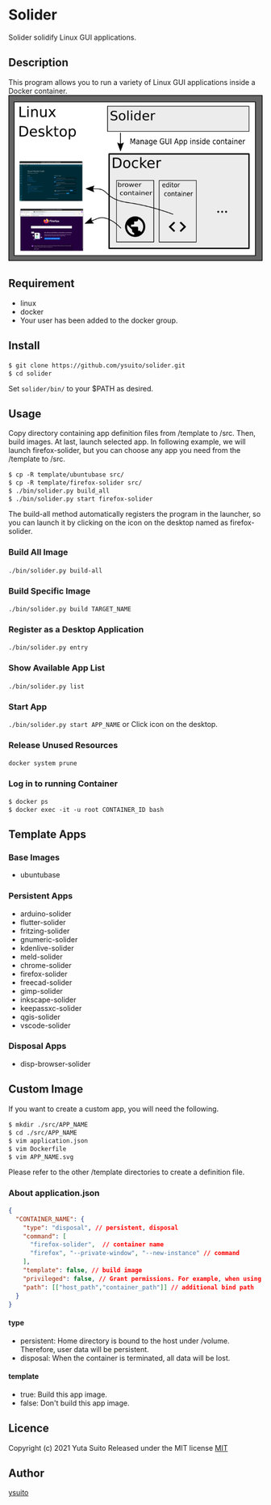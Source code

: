 # Solider

Solider solidify Linux GUI applications.

## Description

This program allows you to run a variety of Linux GUI applications inside a Docker container.
![Slider Flow](asset/solider_flow.png)

## Requirement

- linux
- docker
- Your user has been added to the docker group.

## Install

```shell:shell
$ git clone https://github.com/ysuito/solider.git
$ cd solider
```

Set `solider/bin/` to your $PATH as desired.

## Usage

Copy directory containing app definition files from /template to /src. Then, build images. At last, launch selected app. In following example, we will launch firefox-solider, but you can choose any app you need from the /template to /src.

```shell:shell
$ cp -R template/ubuntubase src/
$ cp -R template/firefox-solider src/
$ ./bin/solider.py build_all
$ ./bin/solider.py start firefox-solider
```

The build-all method automatically registers the program in the launcher, so you can launch it by clicking on the icon on the desktop named as firefox-solider.

### Build All Image

`./bin/solider.py build-all`

### Build Specific Image

`./bin/solider.py build TARGET_NAME`

### Register as a Desktop Application

`./bin/solider.py entry`

### Show Available App List

`./bin/solider.py list`

### Start App

`./bin/solider.py start APP_NAME` or Click icon on the desktop.

### Release Unused Resources

`docker system prune`

### Log in to running Container

```shell:shell
$ docker ps
$ docker exec -it -u root CONTAINER_ID bash
```

## Template Apps

### Base Images

- ubuntubase

### Persistent Apps

- arduino-solider
- flutter-solider
- fritzing-solider
- gnumeric-solider
- kdenlive-solider
- meld-solider
- chrome-solider
- firefox-solider
- freecad-solider
- gimp-solider
- inkscape-solider
- keepassxc-solider
- qgis-solider
- vscode-solider

### Disposal Apps

- disp-browser-solider

## Custom Image

If you want to create a custom app, you will need the following.

```shell:shell
$ mkdir ./src/APP_NAME
$ cd ./src/APP_NAME
$ vim application.json
$ vim Dockerfile
$ vim APP_NAME.svg
```

Please refer to the other /template directories to create a definition file.

### About application.json

```json:application.json
{
  "CONTAINER_NAME": {
    "type": "disposal", // persistent, disposal
    "command": [
      "firefox-solider",  // container name
      "firefox", "--private-window", "--new-instance" // command
    ],
    "template": false, // build image
    "privileged": false, // Grant permissions. For example, when using a USB device.
    "path": [["host_path","container_path"]] // additional bind path
  }
}
```

#### type

- persistent: Home directory is bound to the host under /volume. Therefore, user data will be persistent.
- disposal: When the container is terminated, all data will be lost.

#### template

- true: Build this app image.
- false: Don't build this app image.

## Licence

Copyright (c) 2021 Yuta Suito
Released under the MIT license
[MIT](https://opensource.org/licenses/mit-license.phpE)

## Author

[ysuito](https://github.com/ysuito)
